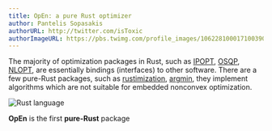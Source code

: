 ```yaml
---
title: OpEn: a pure Rust optimizer
author: Pantelis Sopasakis
authorURL: http://twitter.com/isToxic
authorImageURL: https://pbs.twimg.com/profile_images/1062281000171003904/KkolV9Eg_400x400.jpg
---
```


The majority of optimization packages in Rust, such as [IPOPT](https://crates.io/crates/ipopt), [OSQP](https://crates.io/crates/osqp), [NLOPT](https://crates.io/crates/nlopt), are essentially bindings (interfaces) to other software. There are a few pure-Rust packages, such as [rustimization](https://crates.io/crates/rustimization), [argmin](https://crates.io/crates/argmin), they implement algorithms which are not suitable for embedded nonconvex optimization.

![Rust language](/optimization-engine/img/rust1.jpeg)

**OpEn** is the first **pure-Rust** package 